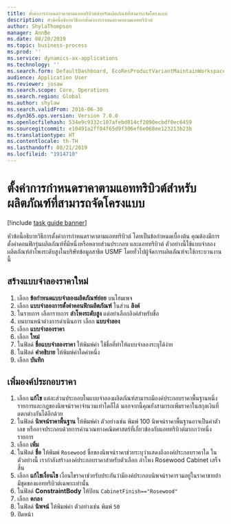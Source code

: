 ```yaml
---
title: ตั้งค่าการกำหนดราคาตามแอททริบิวต์สำหรับผลิตภัณฑ์ที่สามารถจัดโครงแบบ
description: หัวข้อนี้อธิบายวิธีการตั้งค่าการกำหนดราคาตามแอททริบิวต์
author: ShylaThompson
manager: AnnBe
ms.date: 08/20/2019
ms.topic: business-process
ms.prod: ''
ms.service: dynamics-ax-applications
ms.technology: ''
ms.search.form: DefaultDashboard, EcoResProductVariantMaintainWorkspace, PCProductConfigurationModelListPage, PCPriceModelList, PCPriceModel, PCConstraintEditor
audience: Application User
ms.reviewer: josaw
ms.search.scope: Core, Operations
ms.search.region: Global
ms.author: shylaw
ms.search.validFrom: 2016-06-30
ms.dyn365.ops.version: Version 7.0.0
ms.openlocfilehash: 534e9c9332c107afebd814cf2090ecbdf0ec6459
ms.sourcegitcommit: e10491a2ff04f65d9f306ef6e068ee123213b23b
ms.translationtype: HT
ms.contentlocale: th-TH
ms.lasthandoff: 08/21/2019
ms.locfileid: "1914710"
---
```

# <a name="set-up-attribute-based-pricing-for-configurable-products"></a>ตั้งค่าการกำหนดราคาตามแอททริบิวต์สำหรับผลิตภัณฑ์ที่สามารถจัดโครงแบบ

[!include [task guide banner](../../includes/task-guide-banner.md)]

หัวข้อนี้อธิบายวิธีการตั้งค่าการกำหนดราคาตามแอททริบิวต์ โดยเป็นข้อกำหนดเบื้องต้น คุณต้องมีการตั้งค่าคอนฟิกรุ่นผลิตภัณฑ์ที่มีหนึ่งหรือหลายส่วนประกอบ และแอททริบิวต์ ตัวอย่างนี้ใช้แบบจำลองผลิตภัณฑ์ลำโพงระดับสูงในบริษัทข้อมูลสาธิต USMF  โดยทั่วไปผู้จัดการผลิตภัณฑ์จะใช้กระบวนงานนี้


## <a name="create-a-new-price-model"></a>สร้างแบบจำลองราคาใหม่
1. เลือก **ข้อกำหนดแบบจำลองผลิตภัณฑ์ย่อย** บนโฮมเพจ
2. เลือก **แบบจำลองการตั้งค่าคอนฟิกผลิตภัณฑ์** ในส่วน **ลิงค์**
3. ในรายการ เลือกรายการ **ลำโพงระดับสูง** แต่อย่าเลือกลิงค์สำหรับชื่อ
4. บนบานหน้าต่างการดำเนินการ เลือก **แบบจำลอง**
5. เลือก **แบบจำลองราคา**
6. เลือก **ใหม่**
7. ในฟิลด์ **ชื่อแบบจำลองราคา** ให้พิมพ์ค่า ใช้ชื่อที่ทำให้แบบจำลองระบุได้ง่าย  
8. ในฟิลด์ **คำอธิบาย** ให้พิมพ์ค่าใดค่าหนึ่ง
9. เลือก **บันทึก**

## <a name="add-price-elements"></a>เพิ่มองค์ประกอบราคา
1. เลือก **แก้ไข** แต่ละส่วนประกอบในแบบจำลองผลิตภัณฑ์สามารถมีองค์ประกอบราคาพื้นฐานหนึ่งรายการและกฎของนิพจน์ราคาจำนวนเท่าใดก็ได้  นอกจากนี้คุณยังสามารถเพิ่มราคาในสกุลเงินที่แตกต่างกันได้อีกด้วย  
2. ในฟิลด์ **นิพจน์ราคาพื้นฐาน** ให้พิมพ์ค่า ตัวอย่างเช่น พิมพ์ 100 นิพจน์ราคาพื้นฐานอาจเป็นค่าตัวเลข หรืออาจประกอบด้วยการคำนวณทางคณิตศาสตร์ที่เกี่ยวข้องกับแอททริบิวต์มากกว่าหนึ่งรายการ  
3. เลือก **เพิ่ม**
4. ในฟิลด์ **ชื่อ** ให้พิมพ์ `Rosewood` ชื่อของนิพจน์ราคาช่วยระบุว่าแสดงถึงองค์ประกอบราคาใด  ในตัวอย่างนี้ เรากำลังสร้างองค์ประกอบราคาสำหรับตัวเลือก ลำโพง Rosewood Cabinet เสร็จสิ้น  
5. เลือก **แก้ไขเงื่อนไข** เงื่อนไขราคาช่วยรับประกันว่ามีองค์ประกอบนิพจน์ราคารวมอยู่ในราคาขายถ้ามีชุดของแอททริบิวต์เฉพาะเท่านั้น  
6. ในฟิลด์ **ConstraintBody** ให้ป้อน `CabinetFinish=="Rosewood"`
7. เลือก **ตกลง**
8. ในฟิลด์ **นิพจน์** ให้พิมพ์ค่า ตัวอย่างเช่น พิมพ์ `50` 
9. ปิดหน้า


